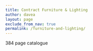 ```yaml
---
title: Contract Furniture & Lighting
author: davea
layout: page
exclude_from_nav: true
permalink: /furniture-and-lighting/
---
```


384 page catalogue
